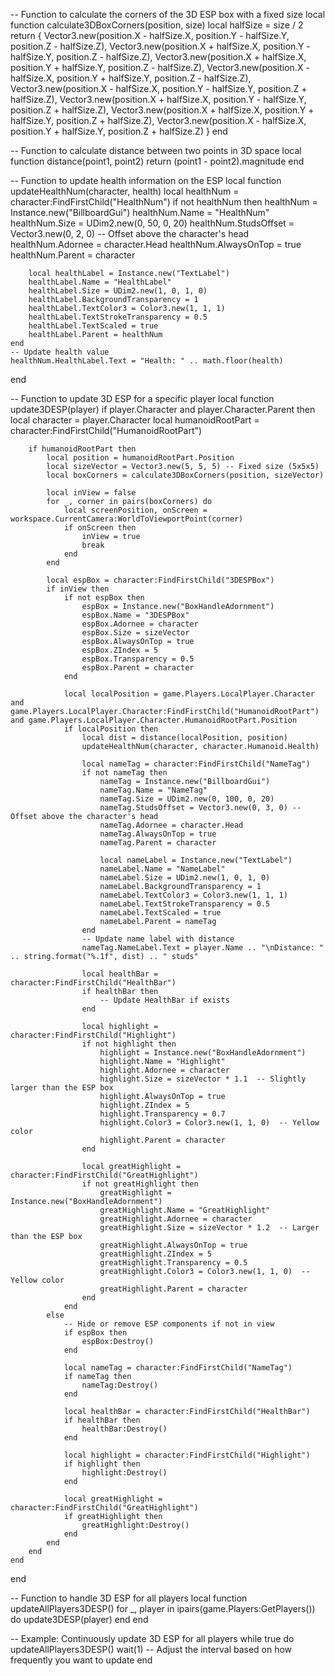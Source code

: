-- Function to calculate the corners of the 3D ESP box with a fixed size
local function calculate3DBoxCorners(position, size)
    local halfSize = size / 2
    return {
        Vector3.new(position.X - halfSize.X, position.Y - halfSize.Y, position.Z - halfSize.Z),
        Vector3.new(position.X + halfSize.X, position.Y - halfSize.Y, position.Z - halfSize.Z),
        Vector3.new(position.X + halfSize.X, position.Y + halfSize.Y, position.Z - halfSize.Z),
        Vector3.new(position.X - halfSize.X, position.Y + halfSize.Y, position.Z - halfSize.Z),
        Vector3.new(position.X - halfSize.X, position.Y - halfSize.Y, position.Z + halfSize.Z),
        Vector3.new(position.X + halfSize.X, position.Y - halfSize.Y, position.Z + halfSize.Z),
        Vector3.new(position.X + halfSize.X, position.Y + halfSize.Y, position.Z + halfSize.Z),
        Vector3.new(position.X - halfSize.X, position.Y + halfSize.Y, position.Z + halfSize.Z)
    }
end

-- Function to calculate distance between two points in 3D space
local function distance(point1, point2)
    return (point1 - point2).magnitude
end

-- Function to update health information on the ESP
local function updateHealthNum(character, health)
    local healthNum = character:FindFirstChild("HealthNum")
    if not healthNum then
        healthNum = Instance.new("BillboardGui")
        healthNum.Name = "HealthNum"
        healthNum.Size = UDim2.new(0, 50, 0, 20)
        healthNum.StudsOffset = Vector3.new(0, 2, 0) -- Offset above the character's head
        healthNum.Adornee = character.Head
        healthNum.AlwaysOnTop = true
        healthNum.Parent = character

        local healthLabel = Instance.new("TextLabel")
        healthLabel.Name = "HealthLabel"
        healthLabel.Size = UDim2.new(1, 0, 1, 0)
        healthLabel.BackgroundTransparency = 1
        healthLabel.TextColor3 = Color3.new(1, 1, 1)
        healthLabel.TextStrokeTransparency = 0.5
        healthLabel.TextScaled = true
        healthLabel.Parent = healthNum
    end
    -- Update health value
    healthNum.HealthLabel.Text = "Health: " .. math.floor(health)
end

-- Function to update 3D ESP for a specific player
local function update3DESP(player)
    if player.Character and player.Character.Parent then
        local character = player.Character
        local humanoidRootPart = character:FindFirstChild("HumanoidRootPart")

        if humanoidRootPart then
            local position = humanoidRootPart.Position
            local sizeVector = Vector3.new(5, 5, 5) -- Fixed size (5x5x5)
            local boxCorners = calculate3DBoxCorners(position, sizeVector)

            local inView = false
            for _, corner in pairs(boxCorners) do
                local screenPosition, onScreen = workspace.CurrentCamera:WorldToViewportPoint(corner)
                if onScreen then
                    inView = true
                    break
                end
            end

            local espBox = character:FindFirstChild("3DESPBox")
            if inView then
                if not espBox then
                    espBox = Instance.new("BoxHandleAdornment")
                    espBox.Name = "3DESPBox"
                    espBox.Adornee = character
                    espBox.Size = sizeVector
                    espBox.AlwaysOnTop = true
                    espBox.ZIndex = 5
                    espBox.Transparency = 0.5
                    espBox.Parent = character
                end

                local localPosition = game.Players.LocalPlayer.Character and game.Players.LocalPlayer.Character:FindFirstChild("HumanoidRootPart") and game.Players.LocalPlayer.Character.HumanoidRootPart.Position
                if localPosition then
                    local dist = distance(localPosition, position)
                    updateHealthNum(character, character.Humanoid.Health)

                    local nameTag = character:FindFirstChild("NameTag")
                    if not nameTag then
                        nameTag = Instance.new("BillboardGui")
                        nameTag.Name = "NameTag"
                        nameTag.Size = UDim2.new(0, 100, 0, 20)
                        nameTag.StudsOffset = Vector3.new(0, 3, 0) -- Offset above the character's head
                        nameTag.Adornee = character.Head
                        nameTag.AlwaysOnTop = true
                        nameTag.Parent = character

                        local nameLabel = Instance.new("TextLabel")
                        nameLabel.Name = "NameLabel"
                        nameLabel.Size = UDim2.new(1, 0, 1, 0)
                        nameLabel.BackgroundTransparency = 1
                        nameLabel.TextColor3 = Color3.new(1, 1, 1)
                        nameLabel.TextStrokeTransparency = 0.5
                        nameLabel.TextScaled = true
                        nameLabel.Parent = nameTag
                    end
                    -- Update name label with distance
                    nameTag.NameLabel.Text = player.Name .. "\nDistance: " .. string.format("%.1f", dist) .. " studs"

                    local healthBar = character:FindFirstChild("HealthBar")
                    if healthBar then
                        -- Update HealthBar if exists
                    end

                    local highlight = character:FindFirstChild("Highlight")
                    if not highlight then
                        highlight = Instance.new("BoxHandleAdornment")
                        highlight.Name = "Highlight"
                        highlight.Adornee = character
                        highlight.Size = sizeVector * 1.1  -- Slightly larger than the ESP box
                        highlight.AlwaysOnTop = true
                        highlight.ZIndex = 5
                        highlight.Transparency = 0.7
                        highlight.Color3 = Color3.new(1, 1, 0)  -- Yellow color
                        highlight.Parent = character
                    end

                    local greatHighlight = character:FindFirstChild("GreatHighlight")
                    if not greatHighlight then
                        greatHighlight = Instance.new("BoxHandleAdornment")
                        greatHighlight.Name = "GreatHighlight"
                        greatHighlight.Adornee = character
                        greatHighlight.Size = sizeVector * 1.2  -- Larger than the ESP box
                        greatHighlight.AlwaysOnTop = true
                        greatHighlight.ZIndex = 5
                        greatHighlight.Transparency = 0.5
                        greatHighlight.Color3 = Color3.new(1, 1, 0)  -- Yellow color
                        greatHighlight.Parent = character
                    end
                end
            else
                -- Hide or remove ESP components if not in view
                if espBox then
                    espBox:Destroy()
                end

                local nameTag = character:FindFirstChild("NameTag")
                if nameTag then
                    nameTag:Destroy()
                end

                local healthBar = character:FindFirstChild("HealthBar")
                if healthBar then
                    healthBar:Destroy()
                end

                local highlight = character:FindFirstChild("Highlight")
                if highlight then
                    highlight:Destroy()
                end

                local greatHighlight = character:FindFirstChild("GreatHighlight")
                if greatHighlight then
                    greatHighlight:Destroy()
                end
            end
        end
    end
end

-- Function to handle 3D ESP for all players
local function updateAllPlayers3DESP()
    for _, player in ipairs(game.Players:GetPlayers()) do
        update3DESP(player)
    end
end

-- Example: Continuously update 3D ESP for all players
while true do
    updateAllPlayers3DESP()
    wait(1)  -- Adjust the interval based on how frequently you want to update
end
